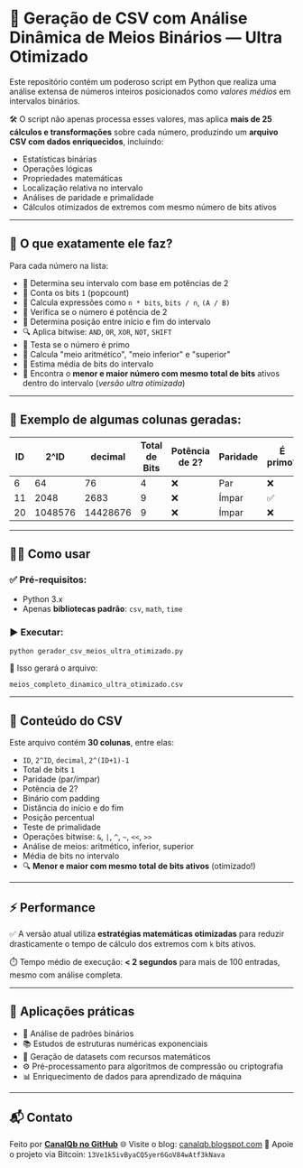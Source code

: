 # 🧠 Geração de CSV com Análise Dinâmica de Meios Binários — Ultra Otimizado

Este repositório contém um poderoso script em Python que realiza uma análise extensa de números inteiros posicionados como *valores médios* em intervalos binários.

🛠️ O script não apenas processa esses valores, mas aplica **mais de 25 cálculos e transformações** sobre cada número, produzindo um **arquivo CSV com dados enriquecidos**, incluindo:

* Estatísticas binárias
* Operações lógicas
* Propriedades matemáticas
* Localização relativa no intervalo
* Análises de paridade e primalidade
* Cálculos otimizados de extremos com mesmo número de bits ativos

---

## 🧮 O que exatamente ele faz?

Para cada número na lista:

* 📏 Determina seu intervalo com base em potências de 2
* 🔢 Conta os bits `1` (popcount)
* 🧮 Calcula expressões como `n * bits`, `bits / n`, `(A / B)`
* 🧠 Verifica se o número é potência de 2
* 📍 Determina posição entre início e fim do intervalo
* 🔍 Aplica bitwise: `AND`, `OR`, `XOR`, `NOT`, `SHIFT`
* 🧪 Testa se o número é primo
* 🧬 Calcula "meio aritmético", "meio inferior" e "superior"
* 🧮 Estima média de bits do intervalo
* 🚀 Encontra o **menor e maior número com mesmo total de bits** ativos dentro do intervalo (*versão ultra otimizada*)

---

## 🧾 Exemplo de algumas colunas geradas:

| ID | 2^ID    | decimal  | Total de Bits | Potência de 2? | Paridade | É primo? | Binário                | Menor (k bits) | Maior (k bits) |
| -- | ------- | -------- | ------------- | -------------- | -------- | -------- | ---------------------- | -------------- | -------------- |
| 6  | 64      | 76       | 4             | ❌              | Par      | ❌        | `01001100`             | 68             | 89             |
| 11 | 2048    | 2683     | 9             | ❌              | Ímpar    | ✅        | `101001111011`         | 2567           | 2683           |
| 20 | 1048576 | 14428676 | 9             | ❌              | Ímpar    | ❌        | `11011011111101100100` | 14428162       | 14428686       |

---

## 🧑‍💻 Como usar

### ✅ Pré-requisitos:

* Python 3.x
* Apenas **bibliotecas padrão**: `csv`, `math`, `time`

### ▶️ Executar:

```bash
python gerador_csv_meios_ultra_otimizado.py
```

📄 Isso gerará o arquivo:

```
meios_completo_dinamico_ultra_otimizado.csv
```

---

## 📂 Conteúdo do CSV

Este arquivo contém **30 colunas**, entre elas:

* `ID`, `2^ID`, `decimal`, `2^(ID+1)-1`
* Total de bits `1`
* Paridade (par/ímpar)
* Potência de 2?
* Binário com padding
* Distância do início e do fim
* Posição percentual
* Teste de primalidade
* Operações bitwise: `&`, `|`, `^`, `~`, `<<`, `>>`
* Análise de meios: aritmético, inferior, superior
* Média de bits no intervalo
* 🔍 **Menor e maior com mesmo total de bits ativos** (otimizado!)

---

## ⚡ Performance

✅ A versão atual utiliza **estratégias matemáticas otimizadas** para reduzir drasticamente o tempo de cálculo dos extremos com `k` bits ativos.

⏱️ Tempo médio de execução: **< 2 segundos** para mais de 100 entradas, mesmo com análise completa.

---

## 🧪 Aplicações práticas

* 🔬 Análise de padrões binários
* 📚 Estudos de estruturas numéricas exponenciais
* 🧠 Geração de datasets com recursos matemáticos
* ⚙️ Pré-processamento para algoritmos de compressão ou criptografia
* 📊 Enriquecimento de dados para aprendizado de máquina

---

## 📬 Contato

Feito por [**CanalQb no GitHub**](https://github.com/canalqb)
🌐 Visite o blog: [canalqb.blogspot.com](https://canalqb.blogspot.com/)
💸 Apoie o projeto via Bitcoin:
`13Ve1k5ivByaCQ5yer6GoV84wAtf3kNava` 
